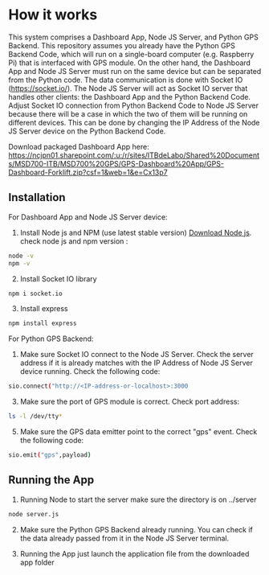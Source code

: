 # How it works
This system comprises a Dashboard App, Node JS Server, and Python GPS Backend.
This repository assumes you already have the Python GPS Backend Code, which will run on a single-board computer (e.g. Raspberry Pi) that is interfaced with GPS module.
On the other hand, the Dashboard App and Node JS Server must run on the same device but can be separated from the Python code. The data communication is done with Socket IO (https://socket.io/).
The Node JS Server will act as Socket IO server that handles other clients: the Dashboard App and the Python Backend Code. Adjust Socket IO connection from Python Backend Code to Node JS Server because there will be a case in which the two of them will be running on different devices. This can be done by changing the IP Address of the Node JS Server device on the Python Backend Code.

Download packaged Dashboard App here: https://ncjpn01.sharepoint.com/:u:/r/sites/ITBdeLabo/Shared%20Documents/MSD700-ITB/MSD700%20GPS/GPS-Dashboard%20App/GPS-Dashboard-Forklift.zip?csf=1&web=1&e=Cx13p7

## Installation 
For Dashboard App and Node JS Server device:

1. Install Node js and NPM (use latest stable version) 
[Download Node js](https://nodejs.org/en/).
check node js and npm version :
```bash
node -v
npm -v
```
2. Install Socket IO library
```bash
npm i socket.io
```
3. Install express
```bash
npm install express
```

For Python GPS Backend:
1. Make sure Socket IO connect to the Node JS Server. Check the server address if it is already matches with the IP Address of Node JS Server device running.
   Check the following code:
```bash
sio.connect("http://<IP-address-or-localhost>:3000
```
3. Make sure the port of GPS module is correct.
   Check port address:
```bash
ls -l /dev/tty*
```
5. Make sure the GPS data emitter point to the correct "gps" event.
   Check the following code:
```bash
sio.emit("gps",payload)
```

## Running the App

1. Running Node to start the server
make sure the directory is on ../server 
```bash
node server.js
```

2. Make sure the Python GPS Backend already running. You can check if the data already passed from it in the Node JS Server terminal.

3. Running the App 
just launch the application file from the downloaded app folder
